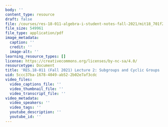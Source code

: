 ```yaml
---
body: ''
content_type: resource
draft: false
file: /courses/res-18-011-algebra-i-student-notes-fall-2021/mit18_701f21_lec2.pdf
file_size: 549961
file_type: application/pdf
image_metadata:
  caption: ''
  credit: ''
  image-alt: ''
learning_resource_types: []
license: https://creativecommons.org/licenses/by-nc-sa/4.0/
resourcetype: Document
title: 'RES.18-011 (Fall 2021) Lecture 2: Subgroups and Cyclic Groups '
uid: 5ccc37ba-1678-4049-ab52-2b02e7af3cdc
video_files:
  video_captions_file: ''
  video_thumbnail_file: ''
  video_transcript_file: ''
video_metadata:
  video_speakers: ''
  video_tags: ''
  youtube_description: ''
  youtube_id: ''
---
```

